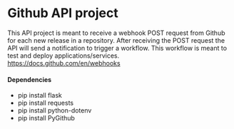 # Github API project
This API project is meant to receive a webhook POST request from Github for each new release in a repository. After receiving the POST request the API will send a notification to trigger a workflow. This workflow is meant to test and deploy applications/services.
https://docs.github.com/en/webhooks


#### Dependencies
- pip install flask
- pip install requests
- pip install python-dotenv
- pip install PyGithub